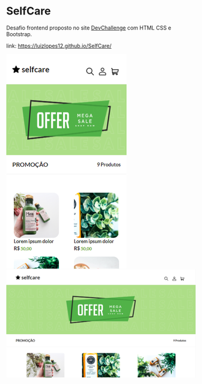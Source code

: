 # SelfCare
 Desafio frontend proposto no site [DevChallenge](https://www.devchallenge.com.br/) com HTML CSS e Bootstrap. 
 
 link: https://luizlopes12.github.io/SelfCare/
 
![imagem mobile](https://github.com/luizlopes12/SelfCare/blob/main/screenshots/scr3.png)
![imagem desktop](https://github.com/luizlopes12/SelfCare/blob/main/screenshots/scr4.png)

